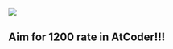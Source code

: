 [![](https://img.shields.io/badge/AtCoder-Rating%20819-green.svg)](https://atcoder.jp/users/mamao)

## Aim for 1200 rate in AtCoder!!!
